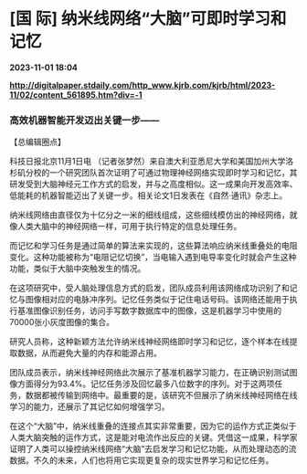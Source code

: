 # [国 际] 纳米线网络“大脑”可即时学习和记忆

**2023-11-01 18:04**

**http://digitalpaper.stdaily.com/http_www.kjrb.com/kjrb/html/2023-11/02/content_561895.htm?div=-1**

### 高效机器智能开发迈出关键一步——

 【总编辑圈点】

 科技日报北京11月1日电 （记者张梦然）来自澳大利亚悉尼大学和美国加州大学洛杉矶分校的一个研究团队首次证明了可通过物理神经网络实现即时学习和记忆，其研发受到大脑神经元工作方式的启发，并与之高度相似。这一成果向开发高效率、低能耗的机器智能迈出了关键一步。相关论文1日发表在《自然·通讯》杂志上。

 纳米线网络由直径仅为十亿分之一米的细线组成，这些细线模仿出的神经网络，就像人类大脑中的神经网络一样，可用于执行特定的信息处理任务。

 而记忆和学习任务是通过简单的算法来实现的，这些算法响应纳米线重叠处的电阻变化。这种功能被称为“电阻记忆切换”，当电输入遇到电导率变化时就会产生这种功能，类似于大脑中突触发生的情况。

 在这项研究中，受人脑处理信息方式的启发，团队成员利用该网络成功识别了和记忆与图像相对应的电脉冲序列。记忆任务类似于记住电话号码。该网络还能用于执行基准图像识别任务，访问手写数字数据库中的图像，这是机器学习中使用的70000张小灰度图像的集合。

 研究人员称，这种新颖方法允许纳米线神经网络即时学习和记忆，逐个样本在线提取数据，从而避免大量的内存和能源占用。

 团队成员表示，纳米线神经网络此次展示了基准机器学习能力，在正确识别测试图像方面得分为93.4%。记忆任务涉及回忆最多八位数字的序列。对于这两项任务，数据都被传输到网络中。最重要的是，该研究不但展示了纳米线神经网络在线学习的能力，还展示了其记忆如何增强学习。

 在这个“大脑”中，纳米线重叠的连接点其实非常重要，因为它的运作方式正类似于人类大脑突触的运作方式，这是能对电流作出反应的关键。凭借这一成果，科学家证明了人类可以操控纳米线网络“大脑”去启发学习和记忆功能，从而处理动态的流数据。不久的未来，人们也将用它实现更复杂的现实世界学习和记忆任务。